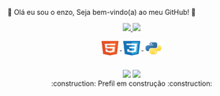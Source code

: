 👋 Olá eu sou o enzo, Seja bem-vindo(a) ao meu GitHub! 🔭


<div align="center">
    <a href="https://github.com/olliveira-gabriel">
  <img height="165em" src="https://github-readme-stats.vercel.app/api?username=olliveira-gabriel&show_icons=true&theme=tokyonight&include_all_commits=true&count_private=true"/>
  <img height="165em" src="https://github-readme-stats.vercel.app/api/top-langs/?username=olliveira-gabriel&layout=compact&langs_count=7&theme=tokyonight"/>
</div>


<div align="center" style="display: inline_block"><br>
    <img align="center" alt="Rafa-HTML" height="30" width="40" src="https://raw.githubusercontent.com/devicons/devicon/master/icons/html5/html5-original.svg">
    <img align="center" alt="Rafa-CSS" height="30" width="40" src="https://raw.githubusercontent.com/devicons/devicon/master/icons/css3/css3-original.svg">
    <img align="center" alt="Rafa-Python" height="30" width="40" src="https://raw.githubusercontent.com/devicons/devicon/master/icons/python/python-original.svg">
</div>

  ##

<div align="center"> 
  <a href = "mailto:costa.gabriel.silva21@gmail.com"><img src="https://img.shields.io/badge/-Gmail-%23333?style=for-the-badge&logo=gmail&logoColor=white" target="_blank"></a>
  <a href="https://www.linkedin.com/" target="_blank"><img src="https://img.shields.io/badge/-LinkedIn-%230077B5?style=for-the-badge&logo=linkedin&logoColor=white" target="_blank"></a><br>
      :construction: Prefil em construção :construction:
</div>
